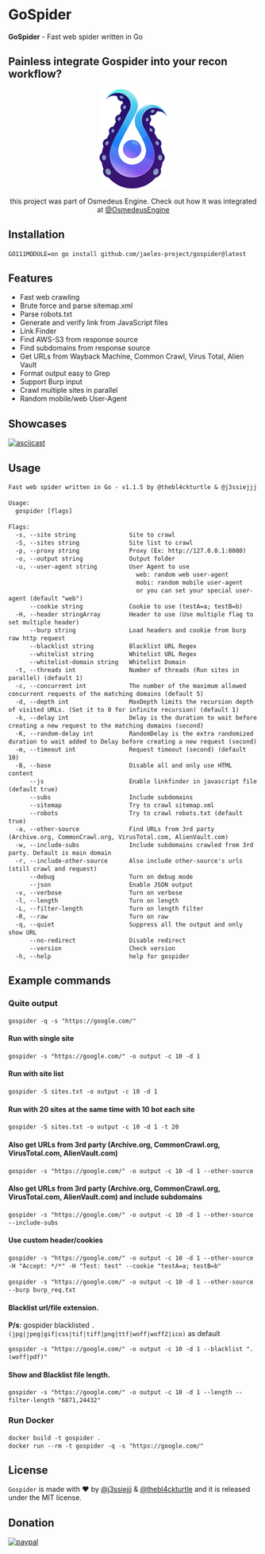  # GoSpider

**GoSpider** - Fast web spider written in Go

## Painless integrate Gospider into your recon workflow?

<p align="center">
  <img alt="OsmedeusEngine" src="https://raw.githubusercontent.com/osmedeus/assets/main/logo-transparent.png" height="200" />
  <p align="center">
    this project was part of Osmedeus Engine. Check out how it was integrated at <a href="https://twitter.com/OsmedeusEngine">@OsmedeusEngine</a>
  </p>
</p>


## Installation

```
GO111MODULE=on go install github.com/jaeles-project/gospider@latest
```

## Features

* Fast web crawling
* Brute force and parse sitemap.xml
* Parse robots.txt
* Generate and verify link from JavaScript files
* Link Finder
* Find AWS-S3 from response source
* Find subdomains from response source
* Get URLs from Wayback Machine, Common Crawl, Virus Total, Alien Vault
* Format output easy to Grep
* Support Burp input
* Crawl multiple sites in parallel
* Random mobile/web User-Agent

## Showcases

[![asciicast](https://asciinema.org/a/301827.svg)](https://asciinema.org/a/301827)

## Usage

```shell
Fast web spider written in Go - v1.1.5 by @thebl4ckturtle & @j3ssiejjj

Usage:
  gospider [flags]

Flags:
  -s, --site string               Site to crawl
  -S, --sites string              Site list to crawl
  -p, --proxy string              Proxy (Ex: http://127.0.0.1:8080)
  -o, --output string             Output folder
  -u, --user-agent string         User Agent to use
                                  	web: random web user-agent
                                  	mobi: random mobile user-agent
                                  	or you can set your special user-agent (default "web")
      --cookie string             Cookie to use (testA=a; testB=b)
  -H, --header stringArray        Header to use (Use multiple flag to set multiple header)
      --burp string               Load headers and cookie from burp raw http request
      --blacklist string          Blacklist URL Regex
      --whitelist string          Whitelist URL Regex
      --whitelist-domain string   Whitelist Domain
  -t, --threads int               Number of threads (Run sites in parallel) (default 1)
  -c, --concurrent int            The number of the maximum allowed concurrent requests of the matching domains (default 5)
  -d, --depth int                 MaxDepth limits the recursion depth of visited URLs. (Set it to 0 for infinite recursion) (default 1)
  -k, --delay int                 Delay is the duration to wait before creating a new request to the matching domains (second)
  -K, --random-delay int          RandomDelay is the extra randomized duration to wait added to Delay before creating a new request (second)
  -m, --timeout int               Request timeout (second) (default 10)
  -B, --base                      Disable all and only use HTML content
      --js                        Enable linkfinder in javascript file (default true)
      --subs                      Include subdomains
      --sitemap                   Try to crawl sitemap.xml
      --robots                    Try to crawl robots.txt (default true)
  -a, --other-source              Find URLs from 3rd party (Archive.org, CommonCrawl.org, VirusTotal.com, AlienVault.com)
  -w, --include-subs              Include subdomains crawled from 3rd party. Default is main domain
  -r, --include-other-source      Also include other-source's urls (still crawl and request)
      --debug                     Turn on debug mode
      --json                      Enable JSON output
  -v, --verbose                   Turn on verbose
  -l, --length                    Turn on length
  -L, --filter-length             Turn on length filter
  -R, --raw                       Turn on raw
  -q, --quiet                     Suppress all the output and only show URL
      --no-redirect               Disable redirect
      --version                   Check version
  -h, --help                      help for gospider

```

## Example commands

### Quite output

```
gospider -q -s "https://google.com/"
```

#### Run with single site

```
gospider -s "https://google.com/" -o output -c 10 -d 1
```

#### Run with site list

```
gospider -S sites.txt -o output -c 10 -d 1
```

#### Run with 20 sites at the same time with 10 bot each site

```
gospider -S sites.txt -o output -c 10 -d 1 -t 20
```

#### Also get URLs from 3rd party (Archive.org, CommonCrawl.org, VirusTotal.com, AlienVault.com)

```
gospider -s "https://google.com/" -o output -c 10 -d 1 --other-source
```

#### Also get URLs from 3rd party (Archive.org, CommonCrawl.org, VirusTotal.com, AlienVault.com) and include subdomains

```
gospider -s "https://google.com/" -o output -c 10 -d 1 --other-source --include-subs
```

#### Use custom header/cookies

```
gospider -s "https://google.com/" -o output -c 10 -d 1 --other-source -H "Accept: */*" -H "Test: test" --cookie "testA=a; testB=b"

gospider -s "https://google.com/" -o output -c 10 -d 1 --other-source --burp burp_req.txt
```

#### Blacklist url/file extension.

**P/s**: gospider blacklisted `.(jpg|jpeg|gif|css|tif|tiff|png|ttf|woff|woff2|ico)` as default

```
gospider -s "https://google.com/" -o output -c 10 -d 1 --blacklist ".(woff|pdf)"
```

#### Show and Blacklist file length.

```
gospider -s "https://google.com/" -o output -c 10 -d 1 --length --filter-length "6871,24432"   
```

### Run Docker

```
docker build -t gospider .
docker run --rm -t gospider -q -s "https://google.com/"
```


## License

`Gospider` is made with ♥ by [@j3ssiejjj](https://twitter.com/j3ssiejjj)
& [@thebl4ckturtle](https://twitter.com/thebl4ckturtle) and it is released under the MIT license.

## Donation

[![paypal](https://www.paypalobjects.com/en_US/i/btn/btn_donateCC_LG.gif)](https://paypal.me/j3ssiejjj)
 
